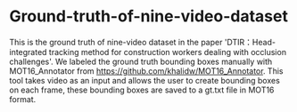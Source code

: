 # Ground-truth-of-nine-video-dataset

This is the ground truth of nine-video dataset in the paper 'DTIR：Head-integrated tracking method for construction workers dealing with occlusion challenges'.
We labeled the ground truth bounding boxes manually with MOT16_Annotator from https://github.com/khalidw/MOT16_Annotator. 
This tool takes video as an input and allows the user to create bounding boxes on each frame, these bounding boxes are saved to a gt.txt file in MOT16 format.
